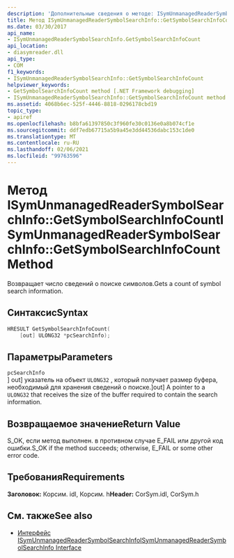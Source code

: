 ```yaml
---
description: 'Дополнительные сведения о методе: ISymUnmanagedReaderSymbolSearchInfo:: GetSymbolSearchInfoCount'
title: Метод ISymUnmanagedReaderSymbolSearchInfo::GetSymbolSearchInfoCount
ms.date: 03/30/2017
api_name:
- ISymUnmanagedReaderSymbolSearchInfo.GetSymbolSearchInfoCount
api_location:
- diasymreader.dll
api_type:
- COM
f1_keywords:
- ISymUnmanagedReaderSymbolSearchInfo::GetSymbolSearchInfoCount
helpviewer_keywords:
- GetSymbolSearchInfoCount method [.NET Framework debugging]
- ISymUnmanagedReaderSymbolSearchInfo::GetSymbolSearchInfoCount method [.NET Framework debugging]
ms.assetid: 4068b6ec-525f-4446-8818-0296178cbd19
topic_type:
- apiref
ms.openlocfilehash: b8bfa61397850c3f960fe30c0136e0a8b074cf1e
ms.sourcegitcommit: ddf7edb67715a5b9a45e3dd44536dabc153c1de0
ms.translationtype: MT
ms.contentlocale: ru-RU
ms.lasthandoff: 02/06/2021
ms.locfileid: "99763596"
---
```

# <a name="isymunmanagedreadersymbolsearchinfogetsymbolsearchinfocount-method"></a><span data-ttu-id="bea89-103">Метод ISymUnmanagedReaderSymbolSearchInfo::GetSymbolSearchInfoCount</span><span class="sxs-lookup"><span data-stu-id="bea89-103">ISymUnmanagedReaderSymbolSearchInfo::GetSymbolSearchInfoCount Method</span></span>

<span data-ttu-id="bea89-104">Возвращает число сведений о поиске символов.</span><span class="sxs-lookup"><span data-stu-id="bea89-104">Gets a count of symbol search information.</span></span>  
  
## <a name="syntax"></a><span data-ttu-id="bea89-105">Синтаксис</span><span class="sxs-lookup"><span data-stu-id="bea89-105">Syntax</span></span>  
  
```cpp  
HRESULT GetSymbolSearchInfoCount(  
    [out] ULONG32 *pcSearchInfo);  
```  
  
## <a name="parameters"></a><span data-ttu-id="bea89-106">Параметры</span><span class="sxs-lookup"><span data-stu-id="bea89-106">Parameters</span></span>  

 `pcSearchInfo`  
 <span data-ttu-id="bea89-107">] out] указатель на объект `ULONG32` , который получает размер буфера, необходимый для хранения сведений о поиске.</span><span class="sxs-lookup"><span data-stu-id="bea89-107">]out] A pointer to a `ULONG32` that receives the size of the buffer required to contain the search information.</span></span>  
  
## <a name="return-value"></a><span data-ttu-id="bea89-108">Возвращаемое значение</span><span class="sxs-lookup"><span data-stu-id="bea89-108">Return Value</span></span>  

 <span data-ttu-id="bea89-109">S_OK, если метод выполнен. в противном случае E_FAIL или другой код ошибки.</span><span class="sxs-lookup"><span data-stu-id="bea89-109">S_OK if the method succeeds; otherwise, E_FAIL or some other error code.</span></span>  
  
## <a name="requirements"></a><span data-ttu-id="bea89-110">Требования</span><span class="sxs-lookup"><span data-stu-id="bea89-110">Requirements</span></span>  

 <span data-ttu-id="bea89-111">**Заголовок:** Корсим. idl, Корсим. h</span><span class="sxs-lookup"><span data-stu-id="bea89-111">**Header:** CorSym.idl, CorSym.h</span></span>  
  
## <a name="see-also"></a><span data-ttu-id="bea89-112">См. также</span><span class="sxs-lookup"><span data-stu-id="bea89-112">See also</span></span>

- [<span data-ttu-id="bea89-113">Интерфейс ISymUnmanagedReaderSymbolSearchInfo</span><span class="sxs-lookup"><span data-stu-id="bea89-113">ISymUnmanagedReaderSymbolSearchInfo Interface</span></span>](isymunmanagedreadersymbolsearchinfo-interface.md)
